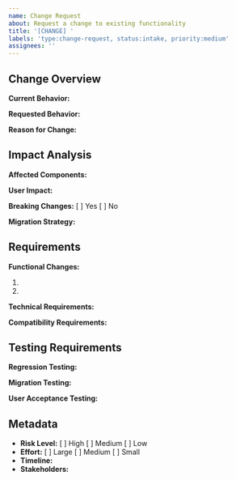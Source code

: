 ```yaml
---
name: Change Request
about: Request a change to existing functionality
title: '[CHANGE] '
labels: 'type:change-request, status:intake, priority:medium'
assignees: ''
---
```


## Change Overview
**Current Behavior:**
<!-- What happens now? -->

**Requested Behavior:**
<!-- What should happen instead? -->

**Reason for Change:**
<!-- Why is this change needed? -->

## Impact Analysis

**Affected Components:**
<!-- What parts of the system will be affected? -->

**User Impact:**
<!-- How will this affect users? -->

**Breaking Changes:**
[ ] Yes [ ] No
<!-- If yes, describe the breaking changes -->

**Migration Strategy:**
<!-- How will existing users/data be migrated? -->

## Requirements

**Functional Changes:**
1. <!-- Change 1 -->
2. <!-- Change 2 -->

**Technical Requirements:**
<!-- Any technical considerations -->

**Compatibility Requirements:**
<!-- Backward compatibility needs -->

## Testing Requirements

**Regression Testing:**
<!-- What needs to be regression tested? -->

**Migration Testing:**
<!-- How will migration be tested? -->

**User Acceptance Testing:**
<!-- UAT requirements -->

## Metadata
- **Risk Level:** [ ] High [ ] Medium [ ] Low
- **Effort:** [ ] Large [ ] Medium [ ] Small
- **Timeline:** <!-- When is this needed? -->
- **Stakeholders:** <!-- Who needs to approve this? -->

<!-- 
This change request will be processed through technical analysis and impact assessment
-->
